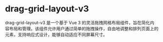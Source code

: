 # drag-grid-layout-v3
drag-grid-layout-v3 是一个基于 Vue 3 的灵活拖拽网格布局组件，旨在简化内容布局和管理。该组件允许用户通过简单的拖拽操作，自由地调整和排列页面上的元素，支持响应式设计，能够自动适应不同屏幕尺寸。
